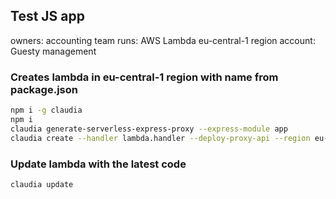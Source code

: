 ## Test JS app 
owners: accounting team 
runs: AWS Lambda eu-central-1 region
account: Guesty management

### Creates lambda in eu-central-1 region with name from package.json
```bash 
npm i -g claudia
npm i
claudia generate-serverless-express-proxy --express-module app
claudia create --handler lambda.handler --deploy-proxy-api --region eu-central-1
```

### Update lambda with the latest code
```bash
claudia update
```